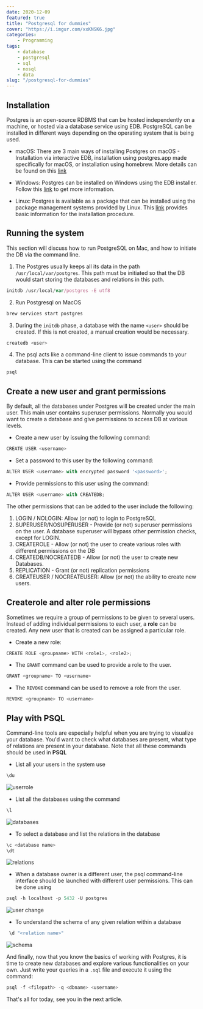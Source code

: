 ```yaml
---
date: 2020-12-09
featured: true
title: "Postgresql for dummies"
cover: "https://i.imgur.com/xxKNSK6.jpg"
categories: 
    - Programming
tags:
    - database
    - postgresql
    - sql
    - nosql
    - data
slug: "/postgresql-for-dummies"
---
```


## Installation

Postgres is an open-source RDBMS that can be hosted independently on a machine, or hosted via a database service using EDB. PostgreSQL can be installed in different ways depending on the operating system that is being used.

- macOS: There are 3 main ways of installing Postgres on macOS - Installation via interactive EDB, installation using postgres.app made specifically for macOS, or installation using homebrew. More details can be found on this [link](https://www.postgresql.org/download/macosx/)

- Windows: Postgres can be installed on Windows using the EDB installer. Follow this [link](https://www.postgresql.org/download/windows/) to get more information.

- Linux: Postgres is available as a package that can be installed using the package management systems provided by Linux. This [link](https://www.postgresql.org/download/linux/) provides basic information for the installation procedure.

## Running the system

This section will discuss how to run PostgreSQL on Mac, and how to initiate the DB via the command line.


1. The Postgres usually keeps all its data in the path `/usr/local/var/postgres`. This path must be initiated so that the DB would start storing the databases and relations in this path.
```javascript
initdb /usr/local/var/postgres -E utf8
```

2. Run Postgresql on MacOS
```javascript
brew services start postgres
```

3. During the `initdb` phase, a database with the name `<user>` should be created. If this is not created, a manual creation would be necessary.
```javascript
createdb <user>
```

4. The psql acts like a command-line client to issue commands to your database. This can be started using the command
```javascript
psql
```

## Create a new user and grant permissions

By default, all the databases under Postgres will be created under the main user. This main user contains superuser permissions. Normally you would want to create a database and give permissions to access DB at various levels.

- Create a new user by issuing the following command:

```javascript
CREATE USER <username>
```

- Set a password to this user by the following command:

```javascript
ALTER USER <username> with encrypted password '<password>';
```

- Provide permissions to this user using the command:

```javascript
ALTER USER <username> with CREATEDB;
```

The other permissions that can be added to the user include the following:
1. LOGIN / NOLOGIN: Allow (or not) to login to PostgreSQL
2. SUPERUSER/NOSUPERUSER - Provide (or not) superuser permissions on the user. A database superuser will bypass other permission checks, except for LOGIN.
3. CREATEROLE - Allow (or not) the user to create various roles with different permissions on the DB
4. CREATEDB/NOCREATEDB - Allow (or not) the user to create new Databases.
5. REPLICATION - Grant (or not) replication permissions
6. CREATEUSER / NOCREATEUSER: Allow (or not) the ability to create new users.


## Createrole and alter role permissions

Sometimes we require a group of permissions to be given to several users. Instead of adding individual permissions to each user, a **role** can be created. Any new user that is created can be assigned a particular role. 

- Create a new role:
```javascript
CREATE ROLE <groupname> WITH <role1>, <role2>;
```

- The `GRANT` command can be used to provide a role to the user.
```javascript
GRANT <groupname> TO <username>
```

- The `REVOKE` command can be used to remove a role from the user.
```javascript
REVOKE <groupname> TO <username>
```

## Play with PSQL

Command-line tools are especially helpful when you are trying to visualize your database. You'd want to check what databases are present, what type of relations are present in your database. Note that all these commands should be used in **PSQL**

- List all your users in the system use
```javascript
\du
```
![userrole](https://i.imgur.com/9CMoxmP.png)

- List all the databases using the command
```javascript
\l
```
![databases](https://i.imgur.com/fneMzN0.png)

- To select a database and list the relations in the database
```javascript
\c <database name>
\dt
```
![relations](https://i.imgur.com/QI3KQ1I.png)

- When a database owner is a different user, the psql command-line interface should be launched with different user permissions. This can be done using
```javascript
psql -h localhost -p 5432 -U postgres
```
![user change](https://i.imgur.com/vV80Phf.png)

- To understand the schema of any given relation within a database
```javascript
 \d "<relation name>"
```
![schema](https://i.imgur.com/JfmUB9b.png)

And finally, now that you know the basics of working with Postgres, it is time to create new databases and explore various functionalities on your own. Just write your queries in a `.sql` file and execute it using the command:

```javascript
psql -f <filepath> -q <dbname> <username>
```

That's all for today, see you in the next article.
